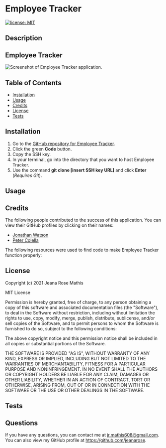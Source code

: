 # Employee Tracker
[![license: MIT](https://img.shields.io/badge/License-MIT-yellow.svg)](https://opensource.org/licenses/MIT)
## Description

## Employee Tracker
![Screenshot of Employee Tracker application.](public/assets/images/employee-tracker-screenshot.png)

## Table of Contents
* [Installation](#installation)
* [Usage](#usage)
* [Credits](#credits)
* [License](#license)
* [Tests](#tests)

## Installation
1. Go to the [GitHub repository for Employee Tracker](https://github.com/jeanarose/employee-tracker).
2. Click the green **Code** button.
3. Copy the SSH key.
4. In your terminal, go into the directory that you want to host Employee Tracker. 
5. Use the command **git clone [insert SSH key URL]** and click **Enter** (*Requires Git*).

## Usage

## Credits
The following people contributed to the success of this application. You can view their GitHub profiles by clicking on their names:
* [Jonathan Watson](https://github.com/jonathanjwatson)
* [Peter Colella](https://github.com/petercolella)

The following resources were used to find code to make Employee Tracker function properly:

## License
Copyright (c) 2021 Jeana Rose Mathis

MIT License
    
Permission is hereby granted, free of charge, to any person obtaining a copy
of this software and associated documentation files (the "Software"), to deal
in the Software without restriction, including without limitation the rights
to use, copy, modify, merge, publish, distribute, sublicense, and/or sell
copies of the Software, and to permit persons to whom the Software is
furnished to do so, subject to the following conditions:
    
The above copyright notice and this permission notice shall be included in all
copies or substantial portions of the Software.
    
THE SOFTWARE IS PROVIDED "AS IS", WITHOUT WARRANTY OF ANY KIND, EXPRESS OR
IMPLIED, INCLUDING BUT NOT LIMITED TO THE WARRANTIES OF MERCHANTABILITY,
FITNESS FOR A PARTICULAR PURPOSE AND NONINFRINGEMENT. IN NO EVENT SHALL THE
AUTHORS OR COPYRIGHT HOLDERS BE LIABLE FOR ANY CLAIM, DAMAGES OR OTHER
LIABILITY, WHETHER IN AN ACTION OF CONTRACT, TORT OR OTHERWISE, ARISING FROM,
OUT OF OR IN CONNECTION WITH THE SOFTWARE OR THE USE OR OTHER DEALINGS IN THE
SOFTWARE. 
## Tests


## Questions
If you have any questions, you can contact me at jr.mathis608@gmail.com. 
You can also view my GitHub profile at https://github.com/jeanarose.
  